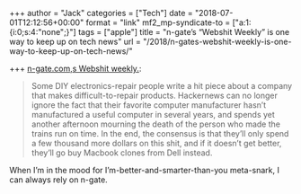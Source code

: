 +++
author = "Jack"
categories = ["Tech"]
date = "2018-07-01T12:12:56+00:00"
format = "link"
mf2_mp-syndicate-to = ["a:1:{i:0;s:4:\"none\";}"]
tags = ["apple"]
title = "n-gate’s “Webshit Weekly” is one way to keep up on tech news"
url = "/2018/n-gates-webshit-weekly-is-one-way-to-keep-up-on-tech-news/"

+++
[n-gate.com,s Webshit weekly.][1]:

> Some DIY electronics-repair people write a hit piece about a company that makes difficult-to-repair products. Hackernews can no longer ignore the fact that their favorite computer manufacturer hasn’t manufactured a useful computer in several years, and spends yet another afternoon mourning the death of the person who made the trains run on time. In the end, the consensus is that they’ll only spend a few thousand more dollars on this shit, and if it doesn’t get better, they’ll go buy Macbook clones from Dell instead.

When I’m in the mood for I’m-better-and-smarter-than-you meta-snark, I can always rely on n-gate.

 [1]: http://n-gate.com/hackernews/2018/06/30/0/